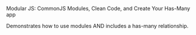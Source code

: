 Modular JS: CommonJS Modules, Clean Code, and Create Your Has-Many app

Demonstrates how to use modules AND includes a has-many relationship.
